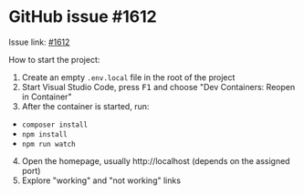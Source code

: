 # GitHub issue #1612

Issue link: [#1612](https://github.com/symfony/ux/issues/1612)

How to start the project:

1. Create an empty `.env.local` file in the root of the project
2. Start Visual Studio Code, press <kbd>F1</kbd> and choose "Dev Containers: Reopen in Container"
3. After the container is started, run:
  - `composer install`
  - `npm install`
  - `npm run watch`
4. Open the homepage, usually http://localhost (depends on the assigned port)
5. Explore "working" and "not working" links
